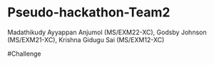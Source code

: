# Pseudo-hackathon-Team2
Madathikudy Ayyappan Anjumol (MS/EXM22-XC),
Godsby Johnson (MS/EXM21-XC),
Krishna Gidugu Sai (MS/EXM12-XC) 


#Challenge

